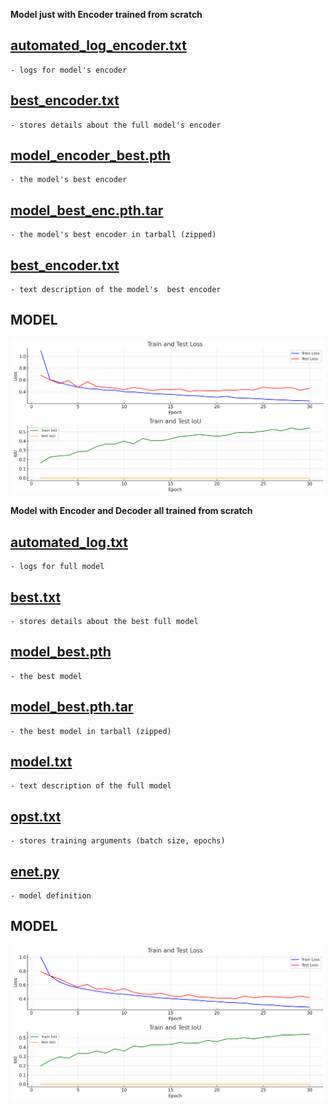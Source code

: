 **Model just with Encoder trained from scratch**

## **[automated_log_encoder.txt](/save/erfnet_training_19andvoid/automated_log_encoder.txt)**
    - logs for model's encoder

## **[best_encoder.txt](/save/erfnet_training_19andvoid/best_encoder.txt)**
    - stores details about the full model's encoder

## **[model_encoder_best.pth](/save/erfnet_training_19andvoid/model_encoder_best.pth)**
    - the model's best encoder

## **[model_best_enc.pth.tar](/save/erfnet_training_19andvoid/model_best_enc.pth.tar)**
    - the model's best encoder in tarball (zipped)

## **[best_encoder.txt](/save/erfnet_training_19andvoid/best_encoder.txt)**
    - text description of the model's  best encoder

## **MODEL**

<div style="text-align: center;">
  <img src="/results/ERFNet_19andvoid_enc_dec.png" width="700">
</div>


**Model with Encoder and Decoder all trained from scratch**

## **[automated_log.txt](/save/erfnet_training_19andvoid/automated_log.txt)**
    - logs for full model

## **[best.txt](/save/erfnet_training_19andvoid/best.txt)**
    - stores details about the best full model

## **[model_best.pth](/save/erfnet_training_19andvoid/model_best.pth)**
    - the best model

## **[model_best.pth.tar](/save/erfnet_training_19andvoid/model_best.pth)**
    - the best model in tarball (zipped)

## **[model.txt](/save/erfnet_training_19andvoid/model.txt)**
    - text description of the full model

## **[opst.txt](/save/erfnet_training_19andvoid/opts.txt)**
    - stores training arguments (batch size, epochs)

## **[enet.py](/save/erfnet_training_19andvoid/enet.py)**
    - model definition


## **MODEL**

<div style="text-align: center;">
  <img src="/results/ERFNet_19andvoid_enc.png" width="700">
</div>